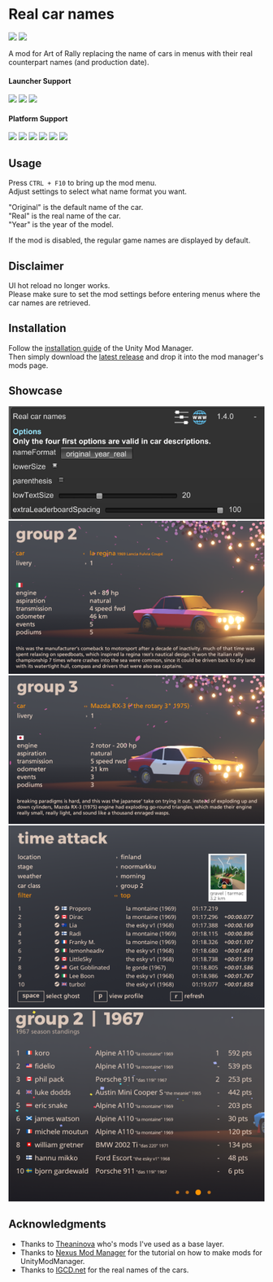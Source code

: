 ﻿# Real car names

[![](https://img.shields.io/github/v/release/MMike17/ArtOfRally_RealCarNames?label=Download)](https://github.com/MMike17/ArtOfRally_RealCarNames/releases/latest)
![](https://img.shields.io/badge/Game%20Version-v1.5.5-blue)

A mod for Art of Rally replacing the name of cars in menus with their real counterpart names (and production date).

#### Launcher Support

![](https://img.shields.io/badge/Steam-Supprted-green)
![](https://img.shields.io/badge/Epic-Untested-yellow)
![](https://img.shields.io/badge/GOG-Untested-yellow)

#### Platform Support

![](https://img.shields.io/badge/Windows-Supprted-green)
![](https://img.shields.io/badge/Linux-Untested-yellow)
![](https://img.shields.io/badge/OS%2FX-Untested-yellow)
![](https://img.shields.io/badge/PlayStation-Untested-yellow)
![](https://img.shields.io/badge/XBox-Untested-yellow)
![](https://img.shields.io/badge/Switch-Untested-yellow)

## Usage

Press `CTRL + F10` to bring up the mod menu.\
Adjust settings to select what name format you want.

"Original" is the default name of the car.\
"Real" is the real name of the car.\
"Year" is the year of the model.

If the mod is disabled, the regular game names are displayed by default.

## Disclaimer

UI hot reload no longer works.\
Please make sure to set the mod settings before entering menus where the car names are retrieved.

## Installation

Follow the [installation guide](https://www.nexusmods.com/site/mods/21/) of
the Unity Mod Manager.\
Then simply download the [latest release](https://github.com/MMike17/ArtOfRally_RealCarNames/releases/latest)
and drop it into the mod manager's mods page.

## Showcase

![](Screenshots/Settings.png)
![](Screenshots/OriginTimeRealSmall.png)
![](Screenshots/RealOriginTimeParenthesis.png)
![](Screenshots/Leaderboard.png)
![](Screenshots/EndRallyLeaderboard.png)

## Acknowledgments

- Thanks to [Theaninova](https://github.com/Theaninova) who's mods I've used as a base layer.
- Thanks to [Nexus Mod Manager](https://wiki.nexusmods.com/index.php/How_to_create_mod_for_unity_game) for the tutorial on how to make mods for UnityModManager.
- Thanks to [IGCD.net](https://igcd.net/game.php?id=1000013286) for the real names of the cars.